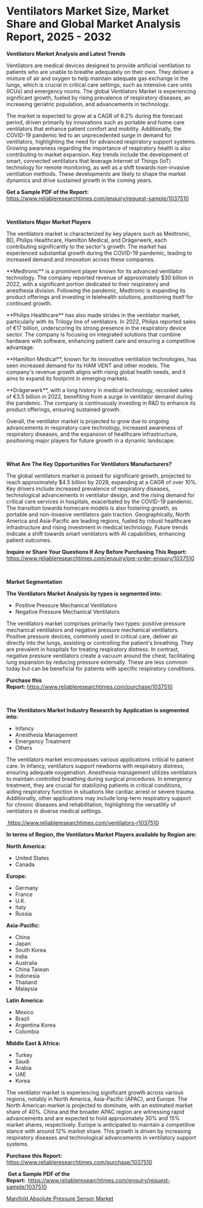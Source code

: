 <p><h1>Ventilators Market Size, Market Share and Global Market Analysis Report, 2025 - 2032</h1></p><p><strong>Ventilators Market Analysis and Latest Trends</strong></p>
<p><p>Ventilators are medical devices designed to provide artificial ventilation to patients who are unable to breathe adequately on their own. They deliver a mixture of air and oxygen to help maintain adequate gas exchange in the lungs, which is crucial in critical care settings, such as intensive care units (ICUs) and emergency rooms. The global Ventilators Market is experiencing significant growth, fueled by rising prevalence of respiratory diseases, an increasing geriatric population, and advancements in technology.</p><p>The market is expected to grow at a CAGR of 6.2% during the forecast period, driven primarily by innovations such as portable and home care ventilators that enhance patient comfort and mobility. Additionally, the COVID-19 pandemic led to an unprecedented surge in demand for ventilators, highlighting the need for advanced respiratory support systems. Growing awareness regarding the importance of respiratory health is also contributing to market expansion. Key trends include the development of smart, connected ventilators that leverage Internet of Things (IoT) technology for remote monitoring, as well as a shift towards non-invasive ventilation methods. These developments are likely to shape the market dynamics and drive sustained growth in the coming years.</p></p>
<p><strong>Get a Sample PDF of the Report:&nbsp;</strong> <a href="https://www.reliableresearchtimes.com/enquiry/request-sample/1037510?utm_campaign=2393&utm_medium=2&utm_source=Github&utm_content=ia&utm_term=16022025&utm_id=ventilators">https://www.reliableresearchtimes.com/enquiry/request-sample/1037510</a></p>
<p>&nbsp;</p>
<p><strong>Ventilators Major Market Players</strong></p>
<p><p>The ventilators market is characterized by key players such as Medtronic, BD, Philips Healthcare, Hamilton Medical, and Drägerwerk, each contributing significantly to the sector's growth. The market has experienced substantial growth during the COVID-19 pandemic, leading to increased demand and innovation across these companies.</p><p>**Medtronic** is a prominent player known for its advanced ventilator technology. The company reported revenue of approximately $30 billion in 2022, with a significant portion dedicated to their respiratory and anesthesia division. Following the pandemic, Medtronic is expanding its product offerings and investing in telehealth solutions, positioning itself for continued growth.</p><p>**Philips Healthcare** has also made strides in the ventilator market, particularly with its Trilogy line of ventilators. In 2022, Philips reported sales of €17 billion, underscoring its strong presence in the respiratory device sector. The company is focusing on integrated solutions that combine hardware with software, enhancing patient care and ensuring a competitive advantage.</p><p>**Hamilton Medical**, known for its innovative ventilation technologies, has seen increased demand for its HAM VENT and other models. The company's revenue growth aligns with rising global health needs, and it aims to expand its footprint in emerging markets. </p><p>**Drägerwerk**, with a long history in medical technology, recorded sales of €3.5 billion in 2022, benefiting from a surge in ventilator demand during the pandemic. The company is continuously investing in R&D to enhance its product offerings, ensuring sustained growth.</p><p>Overall, the ventilator market is projected to grow due to ongoing advancements in respiratory care technology, increased awareness of respiratory diseases, and the expansion of healthcare infrastructure, positioning major players for future growth in a dynamic landscape.</p></p>
<p>&nbsp;</p>
<p><strong>What Are The Key Opportunities For Ventilators Manufacturers?</strong></p>
<p><p>The global ventilators market is poised for significant growth, projected to reach approximately $4.5 billion by 2028, expanding at a CAGR of over 10%. Key drivers include increased prevalence of respiratory diseases, technological advancements in ventilator design, and the rising demand for critical care services in hospitals, exacerbated by the COVID-19 pandemic. The transition towards homecare models is also fostering growth, as portable and non-invasive ventilators gain traction. Geographically, North America and Asia-Pacific are leading regions, fueled by robust healthcare infrastructure and rising investment in medical technology. Future trends indicate a shift towards smart ventilators with AI capabilities, enhancing patient outcomes.</p></p>
<p><strong>Inquire or Share Your Questions If Any Before Purchasing This Report:</strong> <a href="https://www.reliableresearchtimes.com/enquiry/pre-order-enquiry/1037510?utm_campaign=2393&utm_medium=2&utm_source=Github&utm_content=ia&utm_term=16022025&utm_id=ventilators">https://www.reliableresearchtimes.com/enquiry/pre-order-enquiry/1037510</a></p>
<p>&nbsp;</p>
<p><strong>Market Segmentation</strong></p>
<p><strong>The Ventilators Market Analysis by types is segmented into:</strong></p>
<p><ul><li>Positive Pressure Mechanical Ventilators</li><li>Negative Pressure Mechanical Ventilators</li></ul></p>
<p><p>The ventilators market comprises primarily two types: positive pressure mechanical ventilators and negative pressure mechanical ventilators. Positive pressure devices, commonly used in critical care, deliver air directly into the lungs, assisting or controlling the patient's breathing. They are prevalent in hospitals for treating respiratory distress. In contrast, negative pressure ventilators create a vacuum around the chest, facilitating lung expansion by reducing pressure externally. These are less common today but can be beneficial for patients with specific respiratory conditions.</p></p>
<p><strong>Purchase this Report:&nbsp;</strong><a href="https://www.reliableresearchtimes.com/purchase/1037510?utm_campaign=2393&utm_medium=2&utm_source=Github&utm_content=ia&utm_term=16022025&utm_id=ventilators">https://www.reliableresearchtimes.com/purchase/1037510</a></p>
<p>&nbsp;</p>
<p><strong>The Ventilators Market Industry Research by Application is segmented into:</strong></p>
<p><ul><li>Infancy</li><li>Anesthesia Management</li><li>Emergency Treatment</li><li>Others</li></ul></p>
<p><p>The ventilators market encompasses various applications critical to patient care. In infancy, ventilators support newborns with respiratory distress, ensuring adequate oxygenation. Anesthesia management utilizes ventilators to maintain controlled breathing during surgical procedures. In emergency treatment, they are crucial for stabilizing patients in critical conditions, aiding respiratory function in situations like cardiac arrest or severe trauma. Additionally, other applications may include long-term respiratory support for chronic diseases and rehabilitation, highlighting the versatility of ventilators in diverse medical settings.</p></p>
<p><a href="https://www.reliableresearchtimes.com/ventilators-r1037510?utm_campaign=2393&utm_medium=2&utm_source=Github&utm_content=ia&utm_term=16022025&utm_id=ventilators">&nbsp;https://www.reliableresearchtimes.com/ventilators-r1037510</a></p>
<p><strong>In terms of Region, the Ventilators Market Players available by Region are:</strong></p>
<p>
    <p> <strong> North America: </strong>
        <ul>
            <li>United States</li>
            <li>Canada</li>
        </ul>
        </p> 
    <p> <strong> Europe: </strong>
        <ul>
            <li>Germany</li>
            <li>France</li>
            <li>U.K.</li>
            <li>Italy</li>
            <li>Russia</li>
        </ul>
        </p> 
    <p> <strong> Asia-Pacific: </strong>
        <ul>
            <li>China</li>
            <li>Japan</li>
            <li>South Korea</li>
            <li>India</li>
            <li>Australia</li>
            <li>China Taiwan</li>
            <li>Indonesia</li>
            <li>Thailand</li>
            <li>Malaysia</li>
        </ul>
        </p> 
    <p> <strong> Latin America: </strong>
        <ul>
            <li>Mexico</li>
            <li>Brazil</li>
            <li>Argentina Korea</li>
            <li>Colombia</li>
        </ul>
        </p> 
    <p> <strong> Middle East & Africa: </strong>
        <ul>
            <li>Turkey</li>
            <li>Saudi</li>
            <li>Arabia</li>
            <li>UAE</li>
            <li>Korea</li>
        </ul>
    </p>
    </p>
<p><p>The ventilator market is experiencing significant growth across various regions, notably in North America, Asia-Pacific (APAC), and Europe. The North American market is projected to dominate, with an estimated market share of 40%. China and the broader APAC region are witnessing rapid advancements and are expected to hold approximately 30% and 15% market shares, respectively. Europe is anticipated to maintain a competitive stance with around 12% market share. This growth is driven by increasing respiratory diseases and technological advancements in ventilatory support systems.</p></p>
<p><strong>Purchase this Report: </strong><a href="https://www.reliableresearchtimes.com/purchase/1037510?utm_campaign=2393&utm_medium=2&utm_source=Github&utm_content=ia&utm_term=16022025&utm_id=ventilators">https://www.reliableresearchtimes.com/purchase/1037510</a></p>
<p>&nbsp;<strong>Get a Sample PDF of the Report:&nbsp;&nbsp;</strong><a href="https://www.reliableresearchtimes.com/enquiry/request-sample/1037510?utm_campaign=2393&utm_medium=2&utm_source=Github&utm_content=ia&utm_term=16022025&utm_id=ventilators">https://www.reliableresearchtimes.com/enquiry/request-sample/1037510</a></p>
<p><strong></strong></p>
<p><p><a href="https://github.com/techerghalim/Market-Research-Report-List-1/blob/main/manifold-absolute-pressure-sensor-market.md?utm_campaign=2393&utm_medium=2&utm_source=Github&utm_content=ia&utm_term=16022025&utm_id=ventilators">Manifold Absolute Pressure Sensor Market</a></p></p>